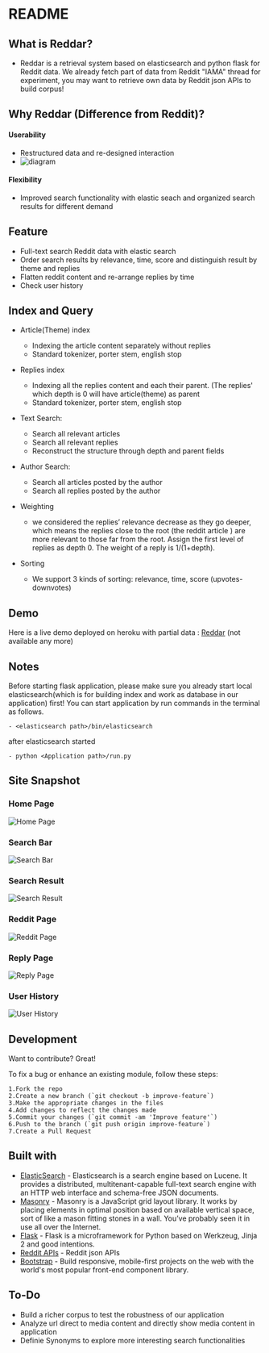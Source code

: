 # README

## What is Reddar?
* Reddar is a retrieval system based on elasticsearch and python flask for Reddit data. We already fetch part of data from Reddit "IAMA" thread for experiment, you may want to retrieve own data by Reddit json APIs to build corpus!

## Why Reddar (Difference from Reddit)?
#### Userability
- Restructured data and re-designed interaction
- ![diagram](https://github.com/HuimingJia/Reddar/blob/master/images/Structure.png)

#### Flexibility
- Improved search functionality with elastic seach and organized search results for different demand

## Feature
 - Full-text search Reddit data with elastic search
 - Order search results by relevance, time, score and distinguish result by theme and replies
 - Flatten reddit content and re-arrange replies by time
 - Check user history

## Index and Query
- Article(Theme) index
	- Indexing the article content separately without replies
	- Standard tokenizer, porter stem, english stop
-  Replies index
	- Indexing all the replies content and each their parent. (The replies' which depth is 0 will have article(theme) as parent
	- Standard tokenizer, porter stem, english stop
- Text Search:
	- Search all relevant articles
	- Search all relevant replies
	- Reconstruct the structure through depth and parent fields

- Author Search:
	- Search all articles posted by the author
	- Search all replies posted by the author
- Weighting
	- we considered the replies’ relevance decrease as they go deeper, which means the replies close to the root (the reddit article ) are more relevant to those far from the root. Assign the first level of replies as depth 0. The weight of a reply is 1/(1+depth).
- Sorting
 	- We support 3 kinds of sorting: relevance, time, score (upvotes- downvotes)


## Demo
Here is a live demo deployed on heroku with partial data :  [Reddar](https://github.com/HuimingJia/Reddar) (not available any more)

## Notes
Before starting flask application, please make sure you already start local elasticsearch(which is for building index and work as database in our application) first! You can start application by run commands in the terminal as follows.

```
- <elasticsearch path>/bin/elasticsearch
```
after elasticsearch started

```
- python <Application path>/run.py
```

## Site Snapshot

### Home Page
![Home Page](https://github.com/HuimingJia/Reddar/blob/master/images/HomePage.png)

### Search Bar
![Search Bar](https://github.com/HuimingJia/Reddar/blob/master/images/SearchFunction.png)

### Search Result
![Search Result](https://github.com/HuimingJia/Reddar/blob/master/images/SearchResult.png)

### Reddit Page
![Reddit Page](https://github.com/HuimingJia/Reddar/blob/master/images/Reddit.png)

### Reply Page
![Reply Page](https://github.com/HuimingJia/Reddar/blob/master/images/Reply.png)

### User History
![User History](https://github.com/HuimingJia/Reddar/blob/master/images/UserReddit.png)

## Development
Want to contribute? Great!

To fix a bug or enhance an existing module, follow these steps:

	1.Fork the repo
	2.Create a new branch (`git checkout -b improve-feature`)
	3.Make the appropriate changes in the files
	4.Add changes to reflect the changes made
	5.Commit your changes (`git commit -am 'Improve feature'`)
	6.Push to the branch (`git push origin improve-feature`)
	7.Create a Pull Request

## Built with
>
- [ElasticSearch](https://www.elastic.co/guide/en/elasticsearch/client/python-api/current/index.html) - Elasticsearch is a search engine based on Lucene. It provides a distributed, multitenant-capable full-text search engine with an HTTP web interface and schema-free JSON documents.
- [Masonry](https://masonry.desandro.com/) - Masonry is a JavaScript grid layout library. It works by placing elements in optimal position based on available vertical space, sort of like a mason fitting stones in a wall. You’ve probably seen it in use all over the Internet.
- [Flask](http://flask.pocoo.org/) - Flask is a microframework for Python based on Werkzeug, Jinja 2 and good intentions.
- [Reddit APIs](https://www.reddit.com/dev/api/) - Reddit json APIs
- [Bootstrap](http://getbootstrap.com/) - Build responsive, mobile-first projects on the web with the world's most popular front-end component library.

## To-Do
- Build a richer corpus to test the robustness of our application
- Analyze url direct to media content and directly show media content in application
- Definie Synonyms to explore more interesting search functionalities

